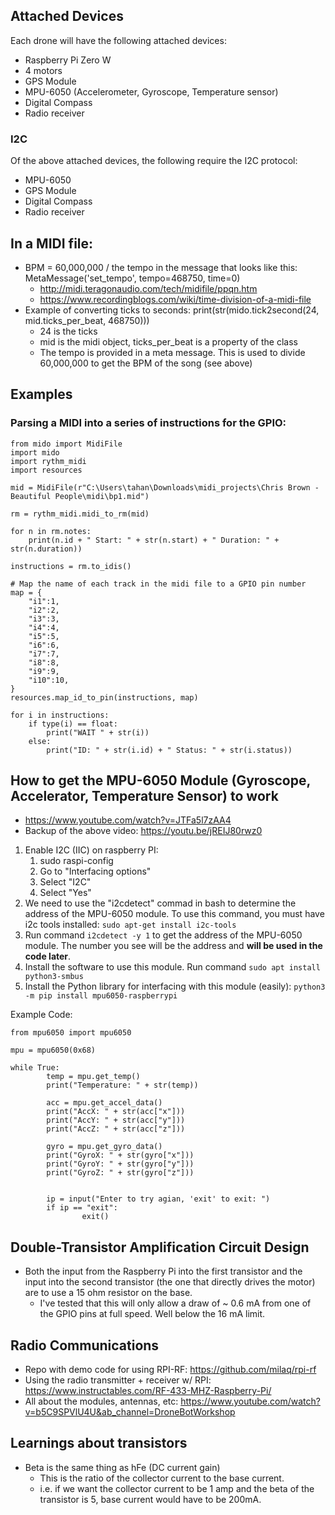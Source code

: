 ## Attached Devices
Each drone will have the following attached devices:
- Raspberry Pi Zero W
- 4 motors
- GPS Module
- MPU-6050 (Accelerometer, Gyroscope, Temperature sensor)
- Digital Compass
- Radio receiver

### I2C
Of the above attached devices, the following require the I2C protocol:
- MPU-6050
- GPS Module
- Digital Compass
- Radio receiver


## In a MIDI file:
- BPM = 60,000,000 / the tempo in the message that looks like this: MetaMessage('set_tempo', tempo=468750, time=0)
    - http://midi.teragonaudio.com/tech/midifile/ppqn.htm
    - https://www.recordingblogs.com/wiki/time-division-of-a-midi-file
- Example of converting ticks to seconds: print(str(mido.tick2second(24, mid.ticks_per_beat, 468750)))
    - 24 is the ticks
    - mid is the midi object, ticks_per_beat is a property of the class
    - The tempo is provided in a meta message. This is used to divide 60,000,000 to get the BPM of the song (see above)


## Examples
### Parsing a MIDI into a series of instructions for the GPIO:
```
from mido import MidiFile
import mido
import rythm_midi
import resources

mid = MidiFile(r"C:\Users\tahan\Downloads\midi_projects\Chris Brown - Beautiful People\midi\bp1.mid")

rm = rythm_midi.midi_to_rm(mid)

for n in rm.notes:
    print(n.id + " Start: " + str(n.start) + " Duration: " + str(n.duration))

instructions = rm.to_idis()

# Map the name of each track in the midi file to a GPIO pin number
map = {
    "i1":1,
    "i2":2,
    "i3":3,
    "i4":4,
    "i5":5,
    "i6":6,
    "i7":7,
    "i8":8,
    "i9":9,
    "i10":10,
}
resources.map_id_to_pin(instructions, map)

for i in instructions:
    if type(i) == float:
        print("WAIT " + str(i))
    else:
        print("ID: " + str(i.id) + " Status: " + str(i.status))

```

## How to get the MPU-6050 Module (Gyroscope, Accelerator, Temperature Sensor) to work
- https://www.youtube.com/watch?v=JTFa5l7zAA4
- Backup of the above video: https://youtu.be/jREIJ80rwz0

1. Enable I2C (IIC) on raspberry PI:
    1. sudo raspi-config
    2. Go to "Interfacing options"
    3. Select "I2C"
    4. Select "Yes"
2. We need to use the "i2cdetect" commad in bash to determine the address of the MPU-6050 module. To use this command, you must have i2c tools installed: `sudo apt-get install i2c-tools`
3. Run command `i2cdetect -y 1` to get the address of the MPU-6050 module. The number you see will be the address and **will be used in the code later**.
4. Install the software to use this module. Run command `sudo apt install python3-smbus` 
5. Install the Python library for interfacing with this module (easily): `python3 -m pip install mpu6050-raspberrypi`

Example Code:
```
from mpu6050 import mpu6050

mpu = mpu6050(0x68)

while True:
        temp = mpu.get_temp()
        print("Temperature: " + str(temp))

        acc = mpu.get_accel_data()
        print("AccX: " + str(acc["x"]))
        print("AccY: " + str(acc["y"]))
        print("AccZ: " + str(acc["z"]))

        gyro = mpu.get_gyro_data()
        print("GyroX: " + str(gyro["x"]))
        print("GyroY: " + str(gyro["y"]))
        print("GyroZ: " + str(gyro["z"]))


        ip = input("Enter to try agian, 'exit' to exit: ")
        if ip == "exit":
                exit()
```

## Double-Transistor Amplification Circuit Design
- Both the input from the Raspberry Pi into the first transistor and the input into the second transistor (the one that directly drives the motor) are to use a 15 ohm resistor on the base.
    - I've tested that this will only allow a draw of ~ 0.6 mA from one of the GPIO pins at full speed. Well below the 16 mA limit.

## Radio Communications
- Repo with demo code for using RPI-RF: https://github.com/milaq/rpi-rf
- Using the radio transmitter + receiver w/ RPI: https://www.instructables.com/RF-433-MHZ-Raspberry-Pi/
- All about the modules, antennas, etc: https://www.youtube.com/watch?v=b5C9SPVlU4U&ab_channel=DroneBotWorkshop



## Learnings about transistors
- Beta is the same thing as hFe (DC current gain)
    - This is the ratio of the collector current to the base current.
    - i.e. if we want the collector current to be 1 amp and the beta of the transistor is 5, base current would have to be 200mA.